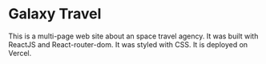 # Galaxy Travel

This is a multi-page web site about an space travel agency. It was built with ReactJS and React-router-dom. It was styled with CSS. It is deployed on Vercel. 
